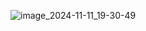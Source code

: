 
![image_2024-11-11_19-30-49](https://github.com/user-attachments/assets/1eca17e3-a2aa-4d6c-99bc-100909192aa1)
